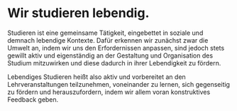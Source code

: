 <!---
   NAME - The NAME of this project is:
ethos

  FILE - The FILENAME of the current file is:
/v3a4.md

  CREATION - This project was CREATED on:
2017-01-28-16:15:00 UTC

  MODIFICATION - This project was last MODIFIED on:
2017-01-28-16:15:00 UTC

  VERSION - The current VERSION of this project is:
<git-commit-hash>-2017-01-28-16:15:00 UTC

  CREATOR(S) - This project was CREATED by:
Michael Czechowski, Martin Maga

  CONTACT - You can CONTACT the creator(s) or developer(s) of this project at:
E-Mail: mail@martinmaga.de

  COPYRIGHT - The COPYRIGHT holder of this project is:
COPYRIGHT (c) 2016 Martin Maga

  LICENSE - This project is LICENSED under the following license:
Martin Maga 2016 CC BY-SA 4.0 https://creativecommons.org

  SUBFILE – This is a SUBFILE! For more INFORMATION on this project go to:
/README.md
--->

# Wir studieren lebendig.

Studieren ist eine gemeinsame Tätigkeit, eingebettet in soziale und demnach lebendige Kontexte. Dafür erkennen wir zunächst zwar die Umwelt an, indem wir uns den Erfordernissen anpassen, sind jedoch stets gewillt aktiv und eigenständig an der Gestaltung und Organisation des Studium mitzuwirken und diese dadurch in ihrer Lebendigkeit zu fördern.

Lebendiges Studieren heißt also aktiv und vorbereitet an den Lehrveranstaltungen teilzunehmen, voneinander zu lernen, sich gegenseitig zu fördern und herauszufordern, indem wir allem voran konstruktives Feedback geben.
